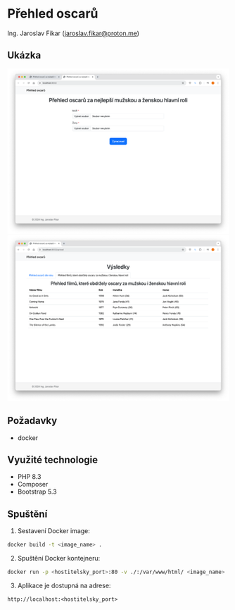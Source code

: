 # Přehled oscarů
Ing. Jaroslav Fikar (jaroslav.fikar@proton.me)

## Ukázka
![Formulář](results/form.png "Formulář")
![Výsledky](results/upload.png "Výsledky")

## Požadavky
- docker

## Využité technologie
- PHP 8.3
- Composer
- Bootstrap 5.3


## Spuštění
1. Sestavení Docker image:
```bash
docker build -t <image_name> .
```

2. Spuštění Docker kontejneru:
```bash
docker run -p <hostitelsky_port>:80 -v ./:/var/www/html/ <image_name> 
```

3. Aplikace je dostupná na adrese:
```
http://localhost:<hostitelsky_port>
```